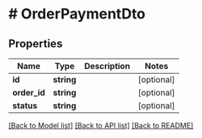 # # OrderPaymentDto

## Properties

Name | Type | Description | Notes
------------ | ------------- | ------------- | -------------
**id** | **string** |  | [optional]
**order_id** | **string** |  | [optional]
**status** | **string** |  | [optional]

[[Back to Model list]](../../README.md#models) [[Back to API list]](../../README.md#endpoints) [[Back to README]](../../README.md)
